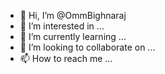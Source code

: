 - 👋 Hi, I’m @OmmBighnaraj
- 👀 I’m interested in ...
- 🌱 I’m currently learning ...
- 💞️ I’m looking to collaborate on ...
- 📫 How to reach me ...

<!---
OmmBighnaraj/OmmBighnaraj is a ✨ special ✨ repository because its `README.md` (this file) appears on your GitHub profile.
You can click the Preview link to take a look at your changes.
My Projects are:
Three phase load balancing using distribiuted control

power flow.

Library Management with app accessibility.
Automated Railway line crossing and awarded by Shri- Dharmendra Pradhan 
petroleoum minister.
Multivendor E-commerce website

--->
